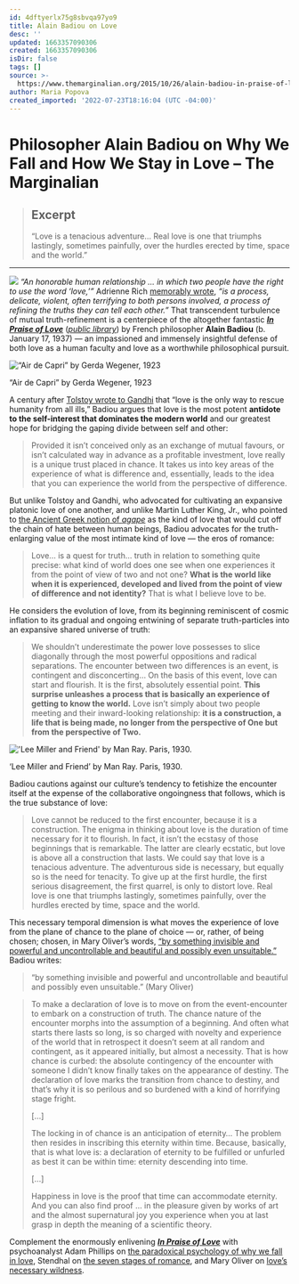 ```yaml
---
id: 4dftyerlx75g8sbvqa97yo9
title: Alain Badiou on Love
desc: ''
updated: 1663357090306
created: 1663357090306
isDir: false
tags: []
source: >-
  https://www.themarginalian.org/2015/10/26/alain-badiou-in-praise-of-love/?mc_cid=34035880ca&mc_eid=2b7812901d
author: Maria Popova
created_imported: '2022-07-23T18:16:04 (UTC -04:00)'
---
```


# Philosopher Alain Badiou on Why We Fall and How We Stay in Love – The Marginalian

> ## Excerpt
> “Love is a tenacious adventure… Real love is one that triumphs lastingly, sometimes painfully, over the hurdles erected by time, space and the world.”

---
[![](https://i0.wp.com/www.themarginalian.org/wp-content/uploads/2015/10/inpraiseoflove_alainbadiou.jpg?w=680&ssl=1)](https://www.amazon.com/Praise-Love-Alain-Badiou/dp/1595588779/?tag=braipick-20)
*“An honorable human relationship … in which two people have the right to use the word ‘love,’”* Adrienne Rich [memorably wrote](https://www.themarginalian.org/2013/07/02/adrienne-rich-honorable-human-relationship/), *“is a process, delicate, violent, often terrifying to both persons involved, a process of refining the truths they can tell each other.”* That transcendent turbulence of mutual truth-refinement is a centerpiece of the altogether fantastic [***In Praise of Love***](https://www.amazon.com/Praise-Love-Alain-Badiou/dp/1595588779/?tag=braipick-20) ([*public library*](https://www.worldcat.org/title/in-praise-of-love/oclc/807025102&referer=brief_results)) by French philosopher **Alain Badiou** (b. January 17, 1937) — an impassioned and immensely insightful defense of both love as a human faculty and love as a worthwhile philosophical pursuit.

![“Air de Capri” by Gerda Wegener, 1923](https://i0.wp.com/www.themarginalian.org/wp-content/uploads/2015/09/airdecapri.jpg?resize=560%2C700&ssl=1)

“Air de Capri” by Gerda Wegener, 1923

A century after [Tolstoy wrote to Gandhi](https://www.themarginalian.org/2014/08/21/leo-tolstoy-gandhi-letter-to-a-hindu/) that “love is the only way to rescue humanity from all ills,” Badiou argues that love is the most potent **antidote to the self-interest that dominates the modern world** and our greatest hope for bridging the gaping divide between self and other:

> Provided it isn’t conceived only as an exchange of mutual favours, or isn’t calculated way in advance as a profitable investment, love really is a unique trust placed in chance. It takes us into key areas of the experience of what is difference and, essentially, leads to the idea that you can experience the world from the perspective of difference.

But unlike Tolstoy and Gandhi, who advocated for cultivating an expansive platonic love of one another, and unlike Martin Luther King, Jr., who pointed to [the Ancient Greek notion of *agape*](https://www.themarginalian.org/2015/07/01/martin-luther-king-jr-an-experiment-in-love/) as the kind of love that would cut off the chain of hate between human beings, Badiou advocates for the truth-enlarging value of the most intimate kind of love — the eros of romance:

> Love… is a quest for truth… truth in relation to something quite precise: what kind of world does one see when one experiences it from the point of view of two and not one? **What is the world like when it is experienced, developed and lived from the point of view of difference and not identity?** That is what I believe love to be.

He considers the evolution of love, from its beginning reminiscent of cosmic inflation to its gradual and ongoing entwining of separate truth-particles into an expansive shared universe of truth:

> We shouldn’t underestimate the power love possesses to slice diagonally through the most powerful oppositions and radical separations. The encounter between two differences is an event, is contingent and disconcerting… On the basis of this event, love can start and flourish. It is the first, absolutely essential point. **This surprise unleashes a process that is basically an experience of getting to know the world.** Love isn’t simply about two people meeting and their inward-looking relationship: **it is a construction, a life that is being made, no longer from the perspective of One but from the perspective of Two.**

!['Lee Miller and Friend' by Man Ray. Paris, 1930.](https://i0.wp.com/www.themarginalian.org/wp-content/uploads/2015/09/leemiller_manray.jpg?resize=680%2C893&ssl=1)

‘Lee Miller and Friend’ by Man Ray. Paris, 1930.

Badiou cautions against our culture’s tendency to fetishize the encounter itself at the expense of the collaborative ongoingness that follows, which is the true substance of love:

> Love cannot be reduced to the first encounter, because it is a construction. The enigma in thinking about love is the duration of time necessary for it to flourish. In fact, it isn’t the ecstasy of those beginnings that is remarkable. The latter are clearly ecstatic, but love is above all a construction that lasts. We could say that love is a tenacious adventure. The adventurous side is necessary, but equally so is the need for tenacity. To give up at the first hurdle, the first serious disagreement, the first quarrel, is only to distort love. Real love is one that triumphs lastingly, sometimes painfully, over the hurdles erected by time, space and the world.

This necessary temporal dimension is what moves the experience of love from the plane of chance to the plane of choice — or, rather, of being chosen; chosen, in Mary Oliver’s words, [“by something invisible and powerful and uncontrollable and beautiful and possibly even unsuitable.”](https://www.themarginalian.org/2015/10/20/mary-oliver-felicity-love/) Badiou writes:

> “by something invisible and powerful and uncontrollable and beautiful and possibly even unsuitable.” (Mary Oliver)

> To make a declaration of love is to move on from the event-encounter to embark on a construction of truth. The chance nature of the encounter morphs into the assumption of a beginning. And often what starts there lasts so long, is so charged with novelty and experience of the world that in retrospect it doesn’t seem at all random and contingent, as it appeared initially, but almost a necessity. That is how chance is curbed: the absolute contingency of the encounter with someone I didn’t know finally takes on the appearance of destiny. The declaration of love marks the transition from chance to destiny, and that’s why it is so perilous and so burdened with a kind of horrifying stage fright.
> 
> \[…\]
> 
> The locking in of chance is an anticipation of eternity… The problem then resides in inscribing this eternity within time. Because, basically, that is what love is: a declaration of eternity to be fulfilled or unfurled as best it can be within time: eternity descending into time.
> 
> \[…\]
> 
> Happiness in love is the proof that time can accommodate eternity. And you can also find proof … in the pleasure given by works of art and the almost supernatural joy you experience when you at last grasp in depth the meaning of a scientific theory.

Complement the enormously enlivening [***In Praise of Love***](https://www.amazon.com/Praise-Love-Alain-Badiou/dp/1595588779/?tag=braipick-20) with psychoanalyst Adam Phillips on [the paradoxical psychology of why we fall in love](https://www.themarginalian.org/2015/10/05/adam-phillips-missing-out-frustration-love/), Stendhal on [the seven stages of romance](https://www.themarginalian.org/2012/11/29/stendhal-on-love-crystallization/), and Mary Oliver on [love’s necessary wildness](https://www.themarginalian.org/2015/10/20/mary-oliver-felicity-love/).
